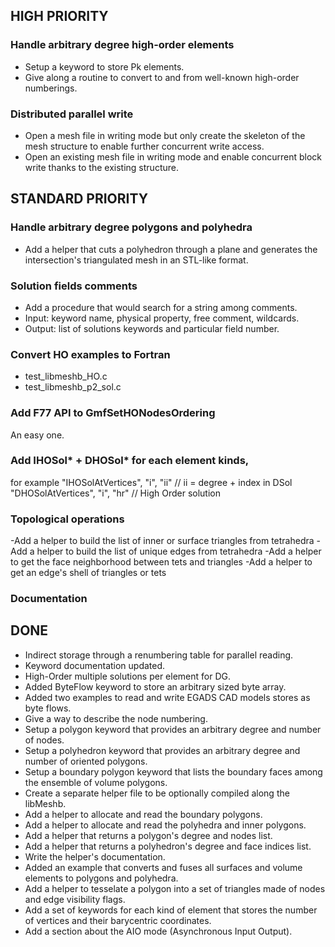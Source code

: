 ## HIGH PRIORITY

### Handle arbitrary degree high-order elements
- Setup a keyword to store Pk elements.
- Give along a routine to convert to and from well-known high-order numberings.

### Distributed parallel write
- Open a mesh file in writing mode but only create the skeleton of the mesh structure to enable further concurrent write access.
- Open an existing mesh file in writing mode and enable concurrent block write thanks to the existing structure.

## STANDARD PRIORITY

### Handle arbitrary degree polygons and polyhedra
- Add a helper that cuts a polyhedron through a plane and generates the intersection's triangulated mesh in an STL-like format.

### Solution fields comments
- Add a procedure that would search for a string among comments.
- Input:  keyword name, physical property, free comment, wildcards.
- Output: list of solutions keywords and particular field number.

### Convert HO examples to Fortran
- test_libmeshb_HO.c
- test_libmeshb_p2_sol.c

### Add F77 API to GmfSetHONodesOrdering
An easy one.

### Add IHOSol* + DHOSol* for each element kinds,
for example
"IHOSolAtVertices",                           "i", "ii" // ii = degree + index in DSol
"DHOSolAtVertices",                           "i", "hr" // High Order solution

### Topological operations
-Add a helper to build the list of inner or surface triangles from tetrahedra
-Add a helper to build the list of unique edges from tetrahedra
-Add a helper to get the face neighborhood between tets and triangles
-Add a helper to get an edge's shell of triangles or tets

### Documentation

## DONE

- Indirect storage through a renumbering table for parallel reading.
- Keyword documentation updated.
- High-Order multiple solutions per element for DG.
- Added ByteFlow keyword to store an arbitrary sized byte array.
- Added two examples to read and write EGADS CAD models stores as byte flows.
- Give a way to describe the node numbering.
- Setup a polygon keyword that provides an arbitrary degree and number of nodes.
- Setup a polyhedron keyword that provides an arbitrary degree and number of oriented polygons.
- Setup a boundary polygon keyword that lists the boundary faces among the ensemble of volume polygons.
- Create a separate helper file to be optionally compiled along the libMeshb.
- Add a helper to allocate and read the boundary polygons.
- Add a helper to allocate and read the polyhedra and inner polygons.
- Add a helper that returns a polygon's degree and nodes list.
- Add a helper that returns a polyhedron's degree and face indices list.
- Write the helper's documentation.
- Added an example that converts and fuses all surfaces and volume elements to polygons and polyhedra.
- Add a helper to tesselate a polygon into a set of triangles made of nodes and edge visibility flags.
- Add a set of keywords for each kind of element that stores the number of vertices and their barycentric coordinates.
- Add a section about the AIO mode (Asynchronous Input Output).
